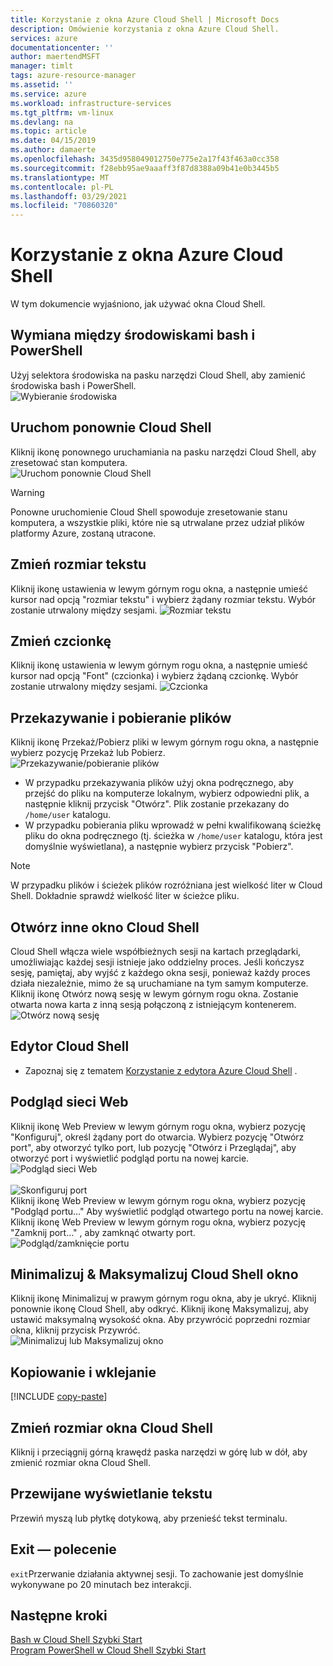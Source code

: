 ```yaml
---
title: Korzystanie z okna Azure Cloud Shell | Microsoft Docs
description: Omówienie korzystania z okna Azure Cloud Shell.
services: azure
documentationcenter: ''
author: maertendMSFT
manager: timlt
tags: azure-resource-manager
ms.assetid: ''
ms.service: azure
ms.workload: infrastructure-services
ms.tgt_pltfrm: vm-linux
ms.devlang: na
ms.topic: article
ms.date: 04/15/2019
ms.author: damaerte
ms.openlocfilehash: 3435d958049012750e775e2a17f43f463a0cc358
ms.sourcegitcommit: f28ebb95ae9aaaff3f87d8388a09b41e0b3445b5
ms.translationtype: MT
ms.contentlocale: pl-PL
ms.lasthandoff: 03/29/2021
ms.locfileid: "70860320"
---
```

# <a name="using-the-azure-cloud-shell-window"></a>Korzystanie z okna Azure Cloud Shell

W tym dokumencie wyjaśniono, jak używać okna Cloud Shell.

## <a name="swap-between-bash-and-powershell-environments"></a>Wymiana między środowiskami bash i PowerShell

Użyj selektora środowiska na pasku narzędzi Cloud Shell, aby zamienić środowiska bash i PowerShell.  
![Wybieranie środowiska](media/using-the-shell-window/env-selector.png)

## <a name="restart-cloud-shell"></a>Uruchom ponownie Cloud Shell
Kliknij ikonę ponownego uruchamiania na pasku narzędzi Cloud Shell, aby zresetować stan komputera.  
![Uruchom ponownie Cloud Shell](media/using-the-shell-window/restart.png)
> [!WARNING]
> Ponowne uruchomienie Cloud Shell spowoduje zresetowanie stanu komputera, a wszystkie pliki, które nie są utrwalane przez udział plików platformy Azure, zostaną utracone.

## <a name="change-the-text-size"></a>Zmień rozmiar tekstu
Kliknij ikonę ustawienia w lewym górnym rogu okna, a następnie umieść kursor nad opcją "rozmiar tekstu" i wybierz żądany rozmiar tekstu. Wybór zostanie utrwalony między sesjami.
![Rozmiar tekstu](media/using-the-shell-window/text-size.png)

## <a name="change-the-font"></a>Zmień czcionkę
Kliknij ikonę ustawienia w lewym górnym rogu okna, a następnie umieść kursor nad opcją "Font" (czcionka) i wybierz żądaną czcionkę.  Wybór zostanie utrwalony między sesjami.
![Czcionka](media/using-the-shell-window/text-font.png)

## <a name="upload-and-download-files"></a>Przekazywanie i pobieranie plików
Kliknij ikonę Przekaż/Pobierz pliki w lewym górnym rogu okna, a następnie wybierz pozycję Przekaż lub Pobierz.  
![Przekazywanie/pobieranie plików](media/using-the-shell-window/uploaddownload.png)
* W przypadku przekazywania plików użyj okna podręcznego, aby przejść do pliku na komputerze lokalnym, wybierz odpowiedni plik, a następnie kliknij przycisk "Otwórz".  Plik zostanie przekazany do `/home/user` katalogu.
* W przypadku pobierania pliku wprowadź w pełni kwalifikowaną ścieżkę pliku do okna podręcznego (tj. ścieżka w `/home/user` katalogu, która jest domyślnie wyświetlana), a następnie wybierz przycisk "Pobierz".  
> [!NOTE] 
> W przypadku plików i ścieżek plików rozróżniana jest wielkość liter w Cloud Shell. Dokładnie sprawdź wielkość liter w ścieżce pliku.

## <a name="open-another-cloud-shell-window"></a>Otwórz inne okno Cloud Shell
Cloud Shell włącza wiele współbieżnych sesji na kartach przeglądarki, umożliwiając każdej sesji istnieje jako oddzielny proces.
Jeśli kończysz sesję, pamiętaj, aby wyjść z każdego okna sesji, ponieważ każdy proces działa niezależnie, mimo że są uruchamiane na tym samym komputerze.  
Kliknij ikonę Otwórz nową sesję w lewym górnym rogu okna. Zostanie otwarta nowa karta z inną sesją połączoną z istniejącym kontenerem.
![Otwórz nową sesję](media/using-the-shell-window/newsession.png)

## <a name="cloud-shell-editor"></a>Edytor Cloud Shell
* Zapoznaj się z tematem [Korzystanie z edytora Azure Cloud Shell](using-cloud-shell-editor.md) .

## <a name="web-preview"></a>Podgląd sieci Web
Kliknij ikonę Web Preview w lewym górnym rogu okna, wybierz pozycję "Konfiguruj", określ żądany port do otwarcia.  Wybierz pozycję "Otwórz port", aby otworzyć tylko port, lub pozycję "Otwórz i Przeglądaj", aby otworzyć port i wyświetlić podgląd portu na nowej karcie.  
![Podgląd sieci Web](media/using-the-shell-window/preview.png)  
<br>
![Skonfiguruj port](media/using-the-shell-window/preview-configure.png)  
Kliknij ikonę Web Preview w lewym górnym rogu okna, wybierz pozycję "Podgląd portu..." Aby wyświetlić podgląd otwartego portu na nowej karcie. Kliknij ikonę Web Preview w lewym górnym rogu okna, wybierz pozycję "Zamknij port..." , aby zamknąć otwarty port.  
![Podgląd/zamknięcie portu](media/using-the-shell-window/preview-options.png)

## <a name="minimize--maximize-cloud-shell-window"></a>Minimalizuj & Maksymalizuj Cloud Shell okno
Kliknij ikonę Minimalizuj w prawym górnym rogu okna, aby je ukryć. Kliknij ponownie ikonę Cloud Shell, aby odkryć.
Kliknij ikonę Maksymalizuj, aby ustawić maksymalną wysokość okna. Aby przywrócić poprzedni rozmiar okna, kliknij przycisk Przywróć.  
![Minimalizuj lub Maksymalizuj okno](media/using-the-shell-window/minmax.png)

## <a name="copy-and-paste"></a>Kopiowanie i wklejanie
[!INCLUDE [copy-paste](../../includes/cloud-shell-copy-paste.md)]

## <a name="resize-cloud-shell-window"></a>Zmień rozmiar okna Cloud Shell
Kliknij i przeciągnij górną krawędź paska narzędzi w górę lub w dół, aby zmienić rozmiar okna Cloud Shell.

## <a name="scrolling-text-display"></a>Przewijane wyświetlanie tekstu
Przewiń myszą lub płytkę dotykową, aby przenieść tekst terminalu.

## <a name="exit-command"></a>Exit — polecenie
`exit`Przerwanie działania aktywnej sesji. To zachowanie jest domyślnie wykonywane po 20 minutach bez interakcji.

## <a name="next-steps"></a>Następne kroki

[Bash w Cloud Shell Szybki Start](quickstart.md) <br>
[Program PowerShell w Cloud Shell Szybki Start](quickstart-powershell.md)
